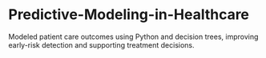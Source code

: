 # Predictive-Modeling-in-Healthcare
Modeled patient care outcomes using Python and decision trees, improving early-risk detection and supporting treatment decisions.
